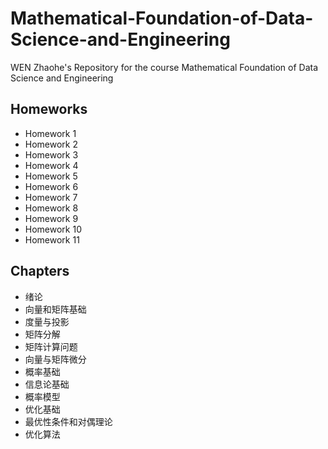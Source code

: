 # Mathematical-Foundation-of-Data-Science-and-Engineering
WEN Zhaohe's Repository for the course Mathematical Foundation of Data Science and Engineering
## Homeworks
- Homework 1
- Homework 2
- Homework 3
- Homework 4
- Homework 5
- Homework 6
- Homework 7
- Homework 8
- Homework 9
- Homework 10
- Homework 11
## Chapters
- 绪论
- 向量和矩阵基础
- 度量与投影
- 矩阵分解
- 矩阵计算问题
- 向量与矩阵微分
- 概率基础
- 信息论基础
- 概率模型
- 优化基础
- 最优性条件和对偶理论
- 优化算法
